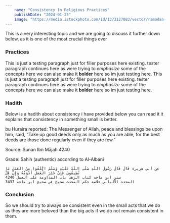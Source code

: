 ```yaml
---
    name: "Consistency In Religious Practices"
    publishDate: "2024-01-25"
    image: "https://media.istockphoto.com/id/1373127083/vector/ramadan-kareem-month-with-glowing-lantern-on-the-background-of-the-old-city-with-mosque.jpg?s=612x612&w=0&k=20&c=sRmw8qAayuRanbSIGGi4k4H_0fKmSW41XaoKwIkzyQI="
---
```


This is a very interesting topic and we are going to discuss it further down below, as it is one of the most crucial things ever

### Practices

This is just a testing paragraph just for filler purposes here existing. tester paragraph continues here as were trying to _emphasize_ some of the concepts here we can also make it **bolder** here so im just testing here.
This is just a testing paragraph just for filler purposes here existing. tester paragraph continues here as were trying to _emphasize_ some of the concepts here we can also make it **bolder** here so im just testing here.

### Hadith

Below is a hadith about consistency i have provided below you can read it
it explains that consistency in something small is better.

bu Huraira reported: The Messenger of Allah, peace and blessings be upon him, said, “Take up good deeds only as much as you are able, for the best deeds are those done regularly even if they are few.”

Source: Sunan Ibn Mājah 4240

Grade: Sahih (authentic) according to Al-Albani

```
عن أبي هريرة قَالَ قَالَ رَسُولُ اللَّهِ صَلَّى اللَّهُ عَلَيْهِ وَسَلَّمَ اكْلَفُوا مِنْ الْعَمَلِ مَا تُطِيقُونَ فَإِنَّ خَيْرَ الْعَمَلِ أَدْوَمُهُ وَإِنْ قَلَّ
4240 سنن ابن ماجه كتاب الزهد باب المداومة على العمل
3437 المحدث الألباني خلاصة حكم المحدث صحيح في صحيح ابن ماجه
```

### Conclusion

So we should try to always be consistent even in the small acts that we do as they are more beloved than the big acts if we do not remain consistent in them.
